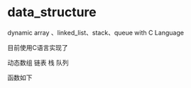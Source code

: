 # data_structure
dynamic array 、linked_list、stack、queue with C Language

目前使用C语言实现了

动态数组
链表
栈
队列


函数如下

